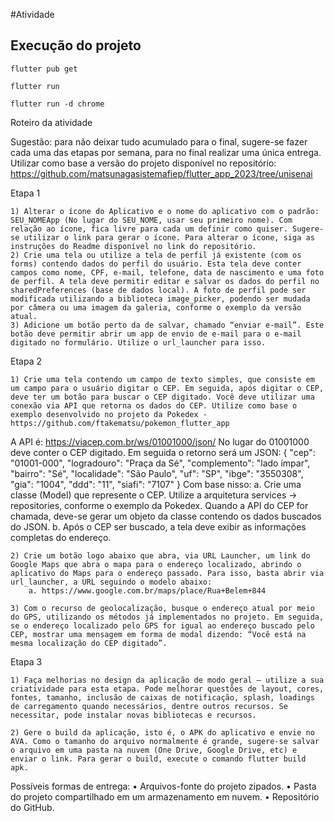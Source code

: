 #Atividade  

## Execução do projeto
 ``flutter pub get`` 

``flutter run`` 

``flutter run -d chrome``

Roteiro da atividade

Sugestão: para não deixar tudo acumulado para o final, sugere-se fazer cada uma das etapas por semana, para no final realizar uma única entrega.
Utilizar como base a versão do projeto disponível no repositório:
https://github.com/matsunagasistemafiep/flutter_app_2023/tree/unisenai

Etapa 1

    1) Alterar o ícone do Aplicativo e o nome do aplicativo com o padrão: SEU_NOMEApp (No lugar do SEU_NOME, usar seu primeiro nome). Com relação ao ícone, fica livre para cada um definir como quiser. Sugere-se utilizar o link para gerar o ícone. Para alterar o ícone, siga as instruções do Readme disponível no link do repositório.
    2) Crie uma tela ou utilize a tela de perfil já existente (com os forms) contendo dados do perfil do usuário. Esta tela deve conter campos como nome, CPF, e-mail, telefone, data de nascimento e uma foto de perfil. A tela deve permitir editar e salvar os dados do perfil no sharedPreferences (base de dados local). A foto de perfil pode ser modificada utilizando a biblioteca image_picker, podendo ser mudada por câmera ou uma imagem da galeria, conforme o exemplo da versão atual. 
    3) Adicione um botão perto da de salvar, chamado “enviar e-mail”. Este botão deve permitir abrir um app de envio de e-mail para o e-mail digitado no formulário. Utilize o url_launcher para isso.

Etapa 2

    1) Crie uma tela contendo um campo de texto simples, que consiste em um campo para o usuário digitar o CEP. Em seguida, após digitar o CEP, deve ter um botão para buscar o CEP digitado. Você deve utilizar uma conexão via API que retorna os dados do CEP. Utilize como base o exemplo desenvolvido no projeto da Pokedex - https://github.com/ftakematsu/pokemon_flutter_app 
A API é: https://viacep.com.br/ws/01001000/json/
No lugar do 01001000 deve conter o CEP digitado. Em seguida o retorno será um JSON:
   {
      "cep": "01001-000",
      "logradouro": "Praça da Sé",
      "complemento": "lado ímpar",
      "bairro": "Sé",
      "localidade": "São Paulo",
      "uf": "SP",
      "ibge": "3550308",
      "gia": "1004",
      "ddd": "11",
      "siafi": "7107"
    }
Com base nisso:
        a. Crie uma classe (Model) que represente o CEP. Utilize a arquitetura services -> repositories, conforme o exemplo da Pokedex. Quando a API do CEP for chamada, deve-se gerar um objeto da classe contendo os dados buscados do JSON. 
        b. Após o CEP ser buscado, a tela deve exibir as informações completas do endereço.

    2) Crie um botão logo abaixo que abra, via URL Launcher, um link do Google Maps que abra o mapa para o endereço localizado, abrindo o aplicativo do Maps para o endereço passado. Para isso, basta abrir via url_launcher, a URL seguindo o modelo abaixo:
        a. https://www.google.com.br/maps/place/Rua+Belem+844 

    3) Com o recurso de geolocalização, busque o endereço atual por meio do GPS, utilizando os métodos já implementados no projeto. Em seguida, se o endereço localizado pelo GPS for igual ao endereço buscado pelo CEP, mostrar uma mensagem em forma de modal dizendo: “Você está na mesma localização do CEP digitado”.


Etapa 3

    1) Faça melhorias no design da aplicação de modo geral – utilize a sua criatividade para esta etapa. Pode melhorar questões de layout, cores, fontes, tamanho, inclusão de caixas de notificação, splash, loadings de carregamento quando necessários, dentre outros recursos. Se necessitar, pode instalar novas bibliotecas e recursos.

    2) Gere o build da aplicação, isto é, o APK do aplicativo e envie no AVA. Como o tamanho do arquivo normalmente é grande, sugere-se salvar o arquivo em uma pasta na nuvem (One Drive, Google Drive, etc) e enviar o link. Para gerar o build, execute o comando flutter build apk. 

Possíveis formas de entrega:
    • Arquivos-fonte do projeto zipados.
    • Pasta do projeto compartilhado em um armazenamento em nuvem.
    • Repositório do GitHub.
